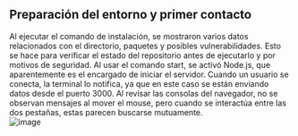 ## Preparación del entorno y primer contacto  

Al ejecutar el comando de instalación, se mostraron varios datos relacionados con el directorio, paquetes y posibles vulnerabilidades. Esto se hace para verificar el estado del repositorio antes de ejecutarlo y por motivos de seguridad. Al usar el comando start, se activó Node.js, que aparentemente es el encargado de iniciar el servidor. Cuando un usuario se conecta, la terminal lo notifica, ya que en este caso se están enviando datos desde el puerto 3000. Al revisar las consolas del navegador, no se observan mensajes al mover el mouse, pero cuando se interactúa entre las dos pestañas, estas parecen buscarse mutuamente.  
![image](https://github.com/user-attachments/assets/12439b41-f0f4-4067-9ed0-1354825df4c9)
